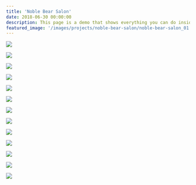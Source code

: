 ```yaml
---
title: 'Noble Bear Salon'
date: 2018-06-30 00:00:00
description: This page is a demo that shows everything you can do inside portfolio and blog posts.
featured_image: '/images/projects/noble-bear-salon/noble-bear-salon_01.jpg'
---
```


![]({{site.baseurl}}/images/projects/noble-bear-salon/noble-bear-salon_01.jpg)

![]({{site.baseurl}}/images/projects/noble-bear-salon/noble-bear-salon_02.jpg)

![]({{site.baseurl}}/images/projects/noble-bear-salon/noble-bear-salon_03.jpg)

![]({{site.baseurl}}/images/projects/noble-bear-salon/noble-bear-salon_04.jpg)

![]({{site.baseurl}}/images/projects/noble-bear-salon/noble-bear-salon_05.jpg)

![]({{site.baseurl}}/images/projects/noble-bear-salon/noble-bear-salon_06.jpg)

![]({{site.baseurl}}/images/projects/noble-bear-salon/noble-bear-salon_07.jpg)

![]({{site.baseurl}}/images/projects/noble-bear-salon/noble-bear-salon_08.jpg)

![]({{site.baseurl}}/images/projects/noble-bear-salon/noble-bear-salon_09.jpg)

![]({{site.baseurl}}/images/projects/noble-bear-salon/noble-bear-salon_10.jpg)

![]({{site.baseurl}}/images/projects/noble-bear-salon/noble-bear-salon_11.jpg)

![]({{site.baseurl}}/images/projects/noble-bear-salon/noble-bear-salon_12.jpg)

![]({{site.baseurl}}/images/projects/noble-bear-salon/noble-bear-salon_13.jpg)





